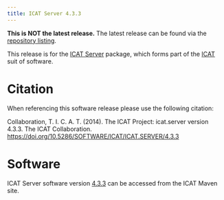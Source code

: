 ```yaml
---
title: ICAT Server 4.3.3
---
```


**This is NOT the latest release.** The latest release can be found via the [repository listing](https://repo.icatproject.org/site/icat/server/).

This release is for the [ICAT Server](/releases/packages/icat-server/icat-server/) package, which forms part of the [ICAT](/releases/) suit of software.

# Citation

When referencing this software release please use the following citation:

Collaboration, T. I. C. A. T. (2014). The ICAT Project: icat.server version 4.3.3. The ICAT Collaboration. https://doi.org/10.5286/SOFTWARE/ICAT/ICAT.SERVER/4.3.3

# Software

ICAT Server software version [4.3.3](https://repo.icatproject.org/site/icat/server/4.3.3/) can be accessed from the ICAT Maven site.
